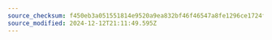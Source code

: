 ```yaml
---
source_checksum: f450eb3a051551814e9520a9ea832bf46f46547a8fe1296ce1724f3ee41822c7
source_modified: 2024-12-12T21:11:49.595Z
---
```


